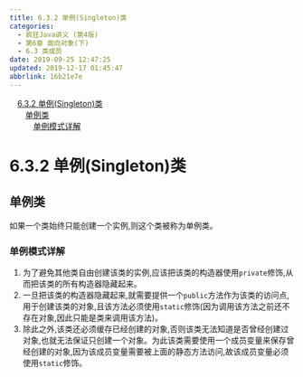 ```yaml
---
title: 6.3.2 单例(Singleton)类
categories: 
  - 疯狂Java讲义 (第4版)
  - 第6章 面向对象(下)
  - 6.3 类成员
date: 2019-09-25 12:47:25
updated: 2019-12-17 01:45:47
abbrlink: 16b21e7e
---
```

<div id='my_toc'><a href="/JavaReadingNotes/16b21e7e/#6.3.2-单例-Singleton-类" class="header_1">6.3.2 单例(Singleton)类</a><br><a href="/JavaReadingNotes/16b21e7e/#单例类" class="header_2">单例类</a><br><a href="/JavaReadingNotes/16b21e7e/#单例模式详解" class="header_3">单例模式详解</a><br></div>
<style>
    .header_1{
        margin-left: 1em;
    }
    .header_2{
        margin-left: 2em;
    }
    .header_3{
        margin-left: 3em;
    }
    .header_4{
        margin-left: 4em;
    }
    .header_5{
        margin-left: 5em;
    }
    .header_6{
        margin-left: 6em;
    }
</style>
<!--more-->
<script>if (navigator.platform.search('arm')==-1){document.getElementById('my_toc').style.display = 'none';}
var e,p = document.getElementsByTagName('p');while (p.length>0) {e = p[0];e.parentElement.removeChild(e);}
</script>

<!--end-->
<!--SSTStart-->
# 6.3.2 单例(Singleton)类 #
## 单例类 ##
如果一个类始终只能创建一个实例,则这个类被称为单例类。
### 单例模式详解 ###
1. 为了避免其他类自由创建该类的实例,应该把该类的构造器使用`private`修饰,从而把该类的所有构造器隐藏起来。
2. 一旦把该类的构造器隐藏起来,就需要提供一个`public`方法作为该类的访问点,用于创建该类的对象,且该方法必须使用`static`修饰(因为调用该方法之前还不存在对象,因此只能是类来调用该方法)。
3. 除此之外,该类还必须缓存已经创建的对象,否则该类无法知道是否曾经创建过对象,也就无法保证只创建一个对象。为此该类需要使用一个成员变量来保存曾经创建的对象,因为该成员变量需要被上面的静态方法访问,故该成员变量必须使用`static`修饰。
<!--SSTStop-->


